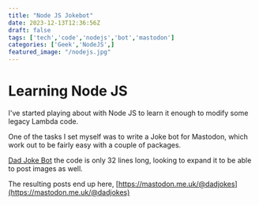 ```yaml
---
title: "Node JS Jokebot"
date: 2023-12-13T12:36:56Z
draft: false
tags: ['tech','code','nodejs','bot','mastodon']
categories: ['Geek','NodeJS',]
featured_image: "/nodejs.jpg"
---
```


# Learning Node JS

I've started playing about with Node JS to learn it enough to modify some legacy Lambda code.

One of the tasks I set myself was to write a Joke bot for Mastodon, which work out to be fairly easy with a couple of packages.

[Dad Joke Bot](https://github.com/alastairhm/dadjokesbot) the code is only 32 lines long, looking to expand it to be able to post images as well.

The resulting posts end up here, [https://mastodon.me.uk/@dadjokes](https://mastodon.me.uk/@dadjokes)


